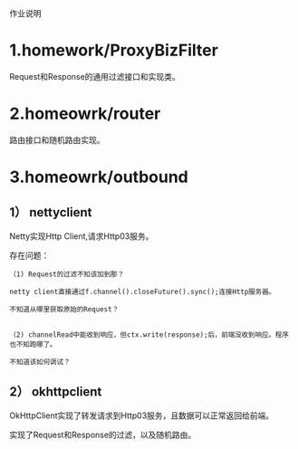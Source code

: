 
作业说明

# 1.homework/ProxyBizFilter

Request和Response的通用过滤接口和实现类。


# 2.homeowrk/router

路由接口和随机路由实现。


# 3.homeowrk/outbound

  ## 1） nettyclient

  Netty实现Http Client,请求Http03服务。

  存在问题：

    （1) Request的过滤不知该加到那？

    netty client直接通过f.channel().closeFuture().sync();连接Http服务器。

    不知道从哪里获取原始的Request？


    （2) channelRead中能收到响应，但ctx.write(response);后，前端没收到响应。程序也不知跑哪了。

    不知道该如何调试？


  ## 2） okhttpclient

  OkHttpClient实现了转发请求到Http03服务，且数据可以正常返回给前端。

  实现了Request和Response的过滤，以及随机路由。






